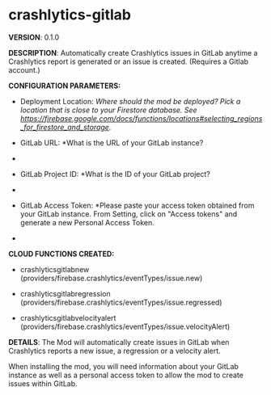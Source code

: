 # crashlytics-gitlab

**VERSION**: 0.1.0

**DESCRIPTION**: Automatically create Crashlytics issues in GitLab anytime a Crashlytics report is generated or an issue is created. (Requires a Gitlab account.)



**CONFIGURATION PARAMETERS:**

* Deployment Location: *Where should the mod be deployed? Pick a location that is close to your Firestore database. See https://firebase.google.com/docs/functions/locations#selecting_regions_for_firestore_and_storage.*

* GitLab URL: *What is the URL of your GitLab instance?
*

* GitLab Project ID: *What is the ID of your GitLab project?
*

* GitLab Access Token: *Please paste your access token obtained from your GitLab instance. From Setting, click on "Access tokens" and generate a new Personal Access Token.
*



**CLOUD FUNCTIONS CREATED:**

* crashlyticsgitlabnew (providers/firebase.crashlytics/eventTypes/issue.new)

* crashlyticsgitlabregression (providers/firebase.crashlytics/eventTypes/issue.regressed)

* crashlyticsgitlabvelocityalert (providers/firebase.crashlytics/eventTypes/issue.velocityAlert)



**DETAILS**: The Mod will automatically create issues in GitLab when Crashlytics reports a new issue, a regression or a velocity alert.

When installing the mod, you will need information about your GitLab instance as well as a personal access token to allow the mod to create issues within GitLab.

